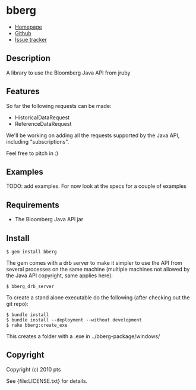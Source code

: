 # bberg

* [Homepage](http://rubygems.org/gems/bberg)
* [Github](http://github.com/sundbp/bberg/)
* [Issue tracker](http://github.com/sundbp/bberg/issues)

## Description

A library to use the Bloomberg Java API from jruby

## Features

So far the following requests can be made:

* HistoricalDataRequest
* ReferenceDataRequest

We'll be working on adding all the requests supported by the Java API, including "subscriptions".

Feel free to pitch in :)

## Examples

  TODO: add examples. For now look at the specs for a couple of examples

## Requirements

* The Bloomberg Java API jar
  
## Install

    $ gem install bberg

The gem comes with a drb server to make it simpler to use the API from several processes on
the same machine (multiple machines not allowed by the Java API copyright, same applies here):

    $ bberg_drb_server

To create a stand alone executable do the following (after checking out the git repo):

    $ bundle install
    $ bundle install --deployment --without development
    $ rake bberg:create_exe

This creates a folder with a .exe in ../bberg-package/windows/

## Copyright

Copyright (c) 2010 pts

See {file:LICENSE.txt} for details.
